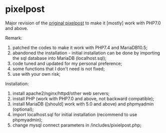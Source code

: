 # pixelpost
Major revision of the <a href="https://github.com/pixelpost/pixelpost">original pixelpost</a> to make it [mostly] work with PHP7.0 and above.

Remark:
1. patched the codes to make it work with PHP7.4 and MariaDB10.5;
2. abandoned the installation - initial installation can be done by importing the sql database into MariaDB (localhost.sql);
3. code tuned and updated for my personal preference;
4. some functions that I don't need is not fixed;
5. use with your own risk;

Installation:
1. install apache2/nginx/httpd/other web servers;
2. install PHP (work with PHP7.0 and above, not backward compatible);
3. install MariaDB ([should] work with 5.0 and above) and phpmyadmin (optional);
4. import localhost.sql for initial installation (recommend to use phpmyadmin);
5. change mysql connect parameters in /includes/pixielpost.php;
